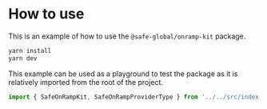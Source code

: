 # How to use

This is an example of how to use the `@safe-global/onramp-kit` package.

```bash
yarn install
yarn dev
```

This example can be used as a playground to test the package as it is relatively imported from the root of the project.

```typescript
import { SafeOnRampKit, SafeOnRampProviderType } from '../../src/index'
```
